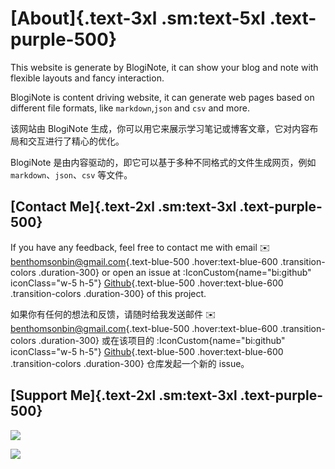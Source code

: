 # [About]{.text-3xl .sm:text-5xl .text-purple-500}

This website is generate by BlogiNote, it can show your blog and note with flexible layouts and fancy interaction.

BlogiNote is content driving website, it can generate web pages based on different file formats, like `markdown`,`json` and `csv` and more.

该网站由 BlogiNote 生成，你可以用它来展示学习笔记或博客文章，它对内容布局和交互进行了精心的优化。

BlogiNote 是由内容驱动的，即它可以基于多种不同格式的文件生成网页，例如 `markdown`、`json`、`csv` 等文件。

## [Contact Me]{.text-2xl .sm:text-3xl .text-purple-500}

If you have any feedback, feel free to contact me with email :envelope: [benthomsonbin@gmail.com](mailto:benthomsonbin@gmail.com){.text-blue-500 .hover:text-blue-600 .transition-colors .duration-300} or open an issue at :IconCustom{name="bi:github" iconClass="w-5 h-5"} [Github](https://github.com/Benbinbin/BlogiNote){.text-blue-500 .hover:text-blue-600 .transition-colors .duration-300} of this project.

如果你有任何的想法和反馈，请随时给我发送邮件 :envelope: [benthomsonbin@gmail.com](mailto:benthomsonbin@gmail.com){.text-blue-500 .hover:text-blue-600 .transition-colors .duration-300} 或在该项目的 :IconCustom{name="bi:github" iconClass="w-5 h-5"} [Github](https://github.com/Benbinbin/BlogiNote){.text-blue-500 .hover:text-blue-600 .transition-colors .duration-300} 仓库发起一个新的 issue。

## [Support Me]{.text-2xl .sm:text-3xl .text-purple-500}

[![](/donate-banner/kofi.svg)](https://ko-fi.com/benbinbin)

[![](/donate-banner/afdian.svg)](https://afdian.net/a/benbinbin)
